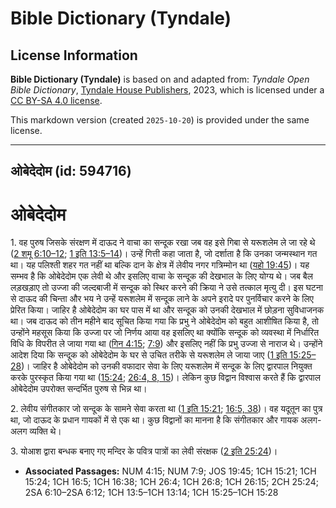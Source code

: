 # Bible Dictionary (Tyndale)

## License Information

**Bible Dictionary (Tyndale)** is based on and adapted from: _Tyndale Open Bible Dictionary_, [Tyndale House Publishers](https://tyndaleopenresources.com/), 2023, which is licensed under a [CC BY-SA 4.0 license](https://creativecommons.org/licenses/by-sa/4.0/legalcode.en).

This markdown version (created `2025-10-20`) is provided under the same license.



--------------------------------

## ओबेदेदोम (id: 594716)

ओबेदेदोम
========

1\. वह पुरुष जिसके संरक्षण में दाऊद ने वाचा का सन्दूक रखा जब वह इसे गिबा से यरूशलेम ले जा रहे थे ([2 शमू 6:10–12](https://ref.ly/2Sam6:10-2Sam6:12); [1 इति 13:5–14](https://ref.ly/1Chr13:5-1Chr13:14))। उन्हें गित्ती कहा जाता है, जो दर्शाता है कि उनका जन्मस्थान गत था। यह पलिश्ती शहर गत नहीं था बल्कि दान के क्षेत्र में लेवीय नगर गत्रिम्मोन था ([यहो 19:45](https://ref.ly/Josh19:45))। यह सम्भव है कि ओबेदेदोम एक लेवी थे और इसलिए वाचा के सन्दूक की देखभाल के लिए योग्य थे। जब बैल लड़खड़ाए तो उज्जा की जल्दबाजी में सन्दूक को स्थिर करने की क्रिया ने उसे तत्काल मृत्यु दी। इस घटना से दाऊद की चिन्ता और भय ने उन्हें यरूशलेम में सन्दूक लाने के अपने इरादे पर पुनर्विचार करने के लिए प्रेरित किया। जाहिर है ओबेदेदोम का घर पास में था और सन्दूक को उनकी देखभाल में छोड़ना सुविधाजनक था। जब दाऊद को तीन महीने बाद सूचित किया गया कि प्रभु ने ओबेदेदोम को बहुत आशीषित किया है, तो उन्होंने महसूस किया कि उज्जा पर जो निर्णय आया वह इसलिए था क्योंकि सन्दूक को व्यवस्था में निर्धारित विधि के विपरीत ले जाया गया था ([गिन 4:15](https://ref.ly/Num4:15); [7:9](https://ref.ly/Num7:9)) और इसलिए नहीं कि प्रभु उज्जा से नाराज थे। उन्होंने आदेश दिया कि सन्दूक को ओबेदेदोम के घर से उचित तरीके से यरूशलेम ले जाया जाए ([1 इति 15:25–28](https://ref.ly/1Chr15:25-1Chr15:28))। जाहिर है ओबेदेदोम को उनकी वफादार सेवा के लिए यरूशलेम में सन्दूक के लिए द्वारपाल नियुक्त करके पुरस्कृत किया गया था ([15:24](https://ref.ly/1Chr15:24); [26:4, 8, 15](https://ref.ly/1Chr26:4,1Chr26:8,1Chr26:15))। लेकिन कुछ विद्वान विश्वास करते हैं कि द्वारपाल ओबेदेदोम उपरोक्त सन्दर्भित पुरुष से भिन्न था।

2\. लेवीय संगीतकार जो सन्दूक के सामने सेवा करता था ([1 इति 15:21](https://ref.ly/1Chr15:21); [16:5, 38](https://ref.ly/1Chr16:5,1Chr16:38))। वह यदूतून का पुत्र था, जो दाऊद के प्रधान गायकों में से एक था। कुछ विद्वानों का मानना है कि संगीतकार और गायक अलग\-अलग व्यक्ति थे।

3\. योआश द्वारा बन्धक बनाए गए मन्दिर के पवित्र पात्रों का लेवी संरक्षक ([2 इति 25:24](https://ref.ly/2Chr25:24))।

* **Associated Passages:** NUM 4:15; NUM 7:9; JOS 19:45; 1CH 15:21; 1CH 15:24; 1CH 16:5; 1CH 16:38; 1CH 26:4; 1CH 26:8; 1CH 26:15; 2CH 25:24; 2SA 6:10–2SA 6:12; 1CH 13:5–1CH 13:14; 1CH 15:25–1CH 15:28

